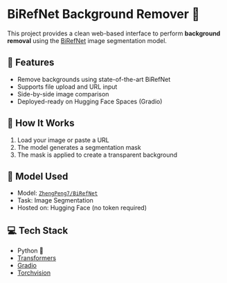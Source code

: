 # BiRefNet Background Remover 🎯

This project provides a clean web-based interface to perform **background removal** using the [BiRefNet](https://huggingface.co/ZhengPeng7/BiRefNet) image segmentation model.

## 🚀 Features

- Remove backgrounds using state-of-the-art BiRefNet
- Supports file upload and URL input
- Side-by-side image comparison
- Deployed-ready on Hugging Face Spaces (Gradio)

## 🔧 How It Works

1. Load your image or paste a URL
2. The model generates a segmentation mask
3. The mask is applied to create a transparent background

## 🧠 Model Used

- Model: [`ZhengPeng7/BiRefNet`](https://huggingface.co/ZhengPeng7/BiRefNet)
- Task: Image Segmentation
- Hosted on: Hugging Face (no token required)

## 💻 Tech Stack

- Python 🐍
- [Transformers](https://github.com/huggingface/transformers)
- [Gradio](https://gradio.app)
- [Torchvision](https://pytorch.org/vision/)
